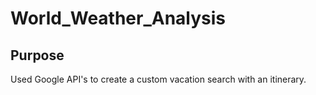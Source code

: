 # World_Weather_Analysis

## Purpose
Used Google API's to create a custom vacation search with an itinerary.
